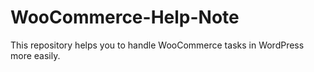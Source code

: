 # WooCommerce-Help-Note
This repository helps you to handle WooCommerce tasks in WordPress more easily.
